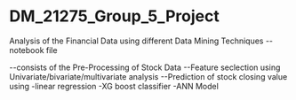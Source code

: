 # DM_21275_Group_5_Project
Analysis of the Financial Data using different Data Mining Techniques -- notebook file

--consists of the Pre-Processing of Stock Data
--Feature seclection using Univariate/bivariate/multivariate analysis
--Prediction of stock closing value using
   -linear regression
   -XG boost classifier
   -ANN Model